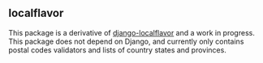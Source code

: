 ## localflavor

This package is a derivative of [django-localflavor](https://github.com/django/django-localflavor) and a work in progress. This package does not depend on Django, and currently only contains postal codes validators and lists of country states and provinces.
